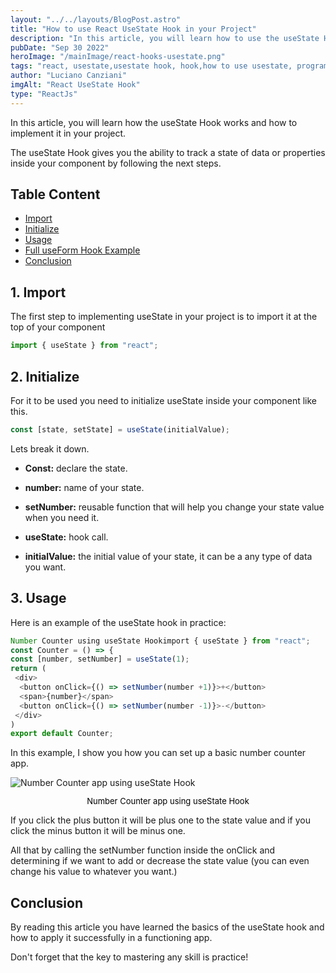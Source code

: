 ```yaml
---
layout: "../../layouts/BlogPost.astro"
title: "How to use React UseState Hook in your Project"
description: "In this article, you will learn how to use the useState Hook and how to implement it in your project."
pubDate: "Sep 30 2022"
heroImage: "/mainImage/react-hooks-usestate.png"
tags: "react, usestate,usestate hook, hook,how to use usestate, programming"
author: "Luciano Canziani"
imgAlt: "React UseState Hook"
type: "ReactJs"
---
```


In this article, you will learn how the useState Hook works and how to implement it in your project.

The useState Hook gives you the ability to track a state of data or properties inside your component by following the next steps.

## Table Content

- <a href="#Import" class="table-content-item">Import</a>
- <a href="#Initialize" class="table-content-item">Initialize</a>
- <a href="#Usage" class="table-content-item">Usage</a>
- <a href="#Full-useForm-Hook-Example" class="table-content-item">Full useForm Hook Example</a>
- <a href="#Conclusion" class="table-content-item">Conclusion</a>
<a name="Import"></a>

## 1. Import

The first step to implementing useState in your project is to import it at the top of your component

```js
import { useState } from "react";
```
<a name="Initialize"></a>

## 2. Initialize

For it to be used you need to initialize useState inside your component like this.

```js
const [state, setState] = useState(initialValue);
```

Lets break it down.

- <strong>Const:</strong> declare the state.

- <strong>number:</strong> name of your state.

- <strong>setNumber:</strong> reusable function that will help you change your state value when you need it.

- <strong>useState:</strong> hook call.

- <strong>initialValue:</strong> the initial value of your state, it can be a any type of data you want.
<a name="Usage"></a>

## 3. Usage

Here is an example of the useState hook in practice:

```js
Number Counter using useState Hookimport { useState } from "react";
const Counter = () => {
const [number, setNumber] = useState(1);
return (
 <div>
  <button onClick={() => setNumber(number +1)}>+</button>
  <span>{number}</span>
  <button onClick={() => setNumber(number -1)}>-</button>
 </div>
)
export default Counter;
```

In this example, I show you how you can set up a basic number counter app.

<img src="/gifExamples/number-counter-usestate.gif" alt="Number Counter app using useState Hook" class="img-center" />
<p style="text-align: center;font-size: 13px;color: black;">Number Counter app using useState Hook</p>

If you click the plus button it will be plus one to the state value and if you click the minus button it will be minus one.

All that by calling the setNumber function inside the onClick and determining if we want to add or decrease the state value (you can even change his value to whatever you want.)
<a name="Conclusion"></a>

## Conclusion

By reading this article you have learned the basics of the useState hook and how to apply it successfully in a functioning app.

Don't forget that the key to mastering any skill is practice!